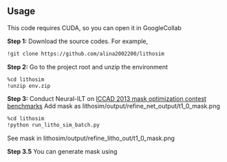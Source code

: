 

## Usage

This code requires CUDA, so you can open it in GoogleCollab

**Step 1:** Download the source codes. For example,
~~~bash
!git clone https://github.com/alina2002200/lithosim
~~~

**Step 2:** Go to the project root and unzip the environment
~~~bash
%cd lithosim
!unzip env.zip
~~~

**Step 3:** Conduct Neural-ILT on [ICCAD 2013 mask optimization contest benchmarks](https://ieeexplore.ieee.org/document/6691131)
Add mask as lithosim/output/refine_net_output/t1_0_mask.png
~~~bash
%cd lithosim
!python run_litho_sim_batch.py
~~~
See mask in lithosim/output/refine_litho_out/t1_0_mask.png

**Step 3.5**
You can generate mask using 
